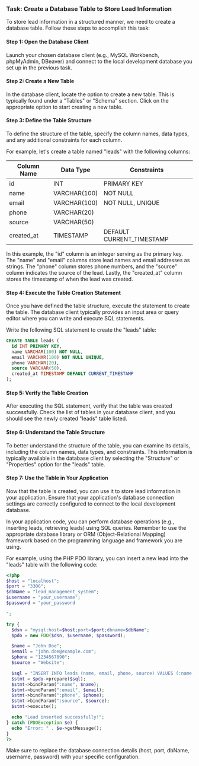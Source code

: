 
### Task: Create a Database Table to Store Lead Information

To store lead information in a structured manner, we need to create a database table. Follow these steps to accomplish this task:

#### Step 1: Open the Database Client

Launch your chosen database client (e.g., MySQL Workbench, phpMyAdmin, DBeaver) and connect to the local development database you set up in the previous task.

#### Step 2: Create a New Table

In the database client, locate the option to create a new table. This is typically found under a "Tables" or "Schema" section. Click on the appropriate option to start creating a new table.

#### Step 3: Define the Table Structure

To define the structure of the table, specify the column names, data types, and any additional constraints for each column.

For example, let's create a table named "leads" with the following columns:

| Column Name   | Data Type    | Constraints       |
|---------------|--------------|-------------------|
| id            | INT          | PRIMARY KEY       |
| name          | VARCHAR(100) | NOT NULL          |
| email         | VARCHAR(100) | NOT NULL, UNIQUE  |
| phone         | VARCHAR(20)  |                   |
| source        | VARCHAR(50)  |                   |
| created_at    | TIMESTAMP    | DEFAULT CURRENT_TIMESTAMP |

In this example, the "id" column is an integer serving as the primary key. The "name" and "email" columns store lead names and email addresses as strings. The "phone" column stores phone numbers, and the "source" column indicates the source of the lead. Lastly, the "created_at" column stores the timestamp of when the lead was created.

#### Step 4: Execute the Table Creation Statement

Once you have defined the table structure, execute the statement to create the table. The database client typically provides an input area or query editor where you can write and execute SQL statements.

Write the following SQL statement to create the "leads" table:

```sql
CREATE TABLE leads (
  id INT PRIMARY KEY,
  name VARCHAR(100) NOT NULL,
  email VARCHAR(100) NOT NULL UNIQUE,
  phone VARCHAR(20),
  source VARCHAR(50),
  created_at TIMESTAMP DEFAULT CURRENT_TIMESTAMP
);
```

#### Step 5: Verify the Table Creation

After executing the SQL statement, verify that the table was created successfully. Check the list of tables in your database client, and you should see the newly created "leads" table listed.

#### Step 6: Understand the Table Structure

To better understand the structure of the table, you can examine its details, including the column names, data types, and constraints. This information is typically available in the database client by selecting the "Structure" or "Properties" option for the "leads" table.

#### Step 7: Use the Table in Your Application

Now that the table is created, you can use it to store lead information in your application. Ensure that your application's database connection settings are correctly configured to connect to the local development database.

In your application code, you can perform database operations (e.g., inserting leads, retrieving leads) using SQL queries. Remember to use the appropriate database library or ORM (Object-Relational Mapping) framework based on the programming language and framework you are using.

For example, using the PHP PDO library, you can insert a new lead into the "leads" table with the following code:

```php
<?php
$host = "localhost";
$port = "3306";
$dbName = "lead_management_system";
$username = "your_username";
$password = "your_password

";

try {
  $dsn = "mysql:host=$host;port=$port;dbname=$dbName";
  $pdo = new PDO($dsn, $username, $password);

  $name = "John Doe";
  $email = "john.doe@example.com";
  $phone = "1234567890";
  $source = "Website";

  $sql = "INSERT INTO leads (name, email, phone, source) VALUES (:name, :email, :phone, :source)";
  $stmt = $pdo->prepare($sql);
  $stmt->bindParam(":name", $name);
  $stmt->bindParam(":email", $email);
  $stmt->bindParam(":phone", $phone);
  $stmt->bindParam(":source", $source);
  $stmt->execute();

  echo "Lead inserted successfully!";
} catch (PDOException $e) {
  echo "Error: " . $e->getMessage();
}
?>
```

Make sure to replace the database connection details (host, port, dbName, username, password) with your specific configuration.

